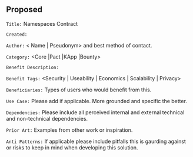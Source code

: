 Proposed
---

`Title:` Namespaces Contract

`Created:` <date created on>  

`Author:` < Name | Pseudonym> and best method of contact.  

`Category:` <Core |Pact |KApp |Bounty>  

`Benefit Description:`  

`Benefit Tags:` <Security | Useability | Economics | Scalability | Privacy>  

`Beneficiaries:` Types of users who would benefit from this.  

`Use Case:` Please add if applicable. More grounded and specific the better.  

`Dependencies:` Please include all perceived internal and external technical and
non-technical dependencies.  

`Prior Art:` Examples from other work or inspiration.  

`Anti Patterns:` If applicable please include pitfalls this is gaurding against
or risks to keep in mind when developing this solution.  
